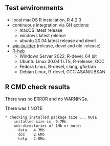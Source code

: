 ## Test environments
* local macOS R installation, R 4.2.3
* continuous integration via GH actions:
  * macOS latest release
  * windows latest release
  * ubuntu 20.04 latest release and devel
* [win-builder](https://win-builder.r-project.org/) (release, devel and old-release)
* [R-hub](https://builder.r-hub.io)
  - Windows Server 2022, R-devel, 64 bit
  - Ubuntu Linux 20.04.1 LTS, R-release, GCC
  - Fedora Linux, R-devel, clang, gfortran
  - Debian Linux, R-devel, GCC ASAN/UBSAN

## R CMD check results
There was no ERROR and no WARNINGs.

There was 1 NOTE:

    * checking installed package size ... NOTE
        installed size is  9.7Mb
        sub-directories of 1Mb or more:
          data   4.3Mb
          doc    2.6Mb
          help   2.0Mb
